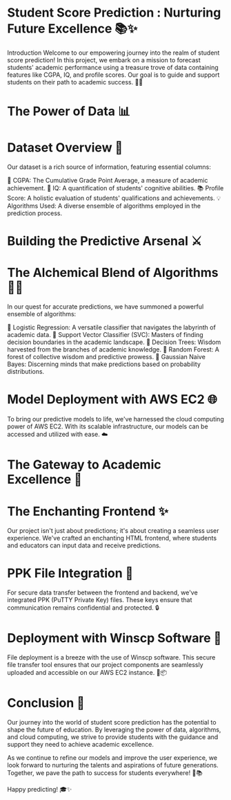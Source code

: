 # Student Score Prediction : Nurturing Future Excellence 📚✨

Introduction
Welcome to our empowering journey into the realm of student score prediction! In this project, we embark on a mission to forecast students' academic performance using a treasure trove of data containing features like CGPA, IQ, and profile scores. Our goal is to guide and support students on their path to academic success. 🚀📝

# The Power of Data 📊

# Dataset Overview 🧐
Our dataset is a rich source of information, featuring essential columns:

🌟 CGPA: The Cumulative Grade Point Average, a measure of academic achievement.
🚀 IQ: A quantification of students' cognitive abilities.
📚 Profile Score: A holistic evaluation of students' qualifications and achievements.
💡 Algorithms Used: A diverse ensemble of algorithms employed in the prediction process.

# Building the Predictive Arsenal ⚔️

# The Alchemical Blend of Algorithms 🧙‍♂️
In our quest for accurate predictions, we have summoned a powerful ensemble of algorithms:

🌟 Logistic Regression: A versatile classifier that navigates the labyrinth of academic data.
🚀 Support Vector Classifier (SVC): Masters of finding decision boundaries in the academic landscape.
🌲 Decision Trees: Wisdom harvested from the branches of academic knowledge.
🌌 Random Forest: A forest of collective wisdom and predictive prowess.
🔮 Gaussian Naive Bayes: Discerning minds that make predictions based on probability distributions.

# Model Deployment with AWS EC2 🌐
To bring our predictive models to life, we've harnessed the cloud computing power of AWS EC2. With its scalable infrastructure, our models can be accessed and utilized with ease. ☁️

# The Gateway to Academic Excellence 🏫

# The Enchanting Frontend ✨
Our project isn't just about predictions; it's about creating a seamless user experience. We've crafted an enchanting HTML frontend, where students and educators can input data and receive predictions.

# PPK File Integration 🔐
For secure data transfer between the frontend and backend, we've integrated PPK (PuTTY Private Key) files. These keys ensure that communication remains confidential and protected. 🔒

# Deployment with Winscp Software 📁
File deployment is a breeze with the use of Winscp software. This secure file transfer tool ensures that our project components are seamlessly uploaded and accessible on our AWS EC2 instance. 🚀📦

# Conclusion 🌟
Our journey into the world of student score prediction has the potential to shape the future of education. By leveraging the power of data, algorithms, and cloud computing, we strive to provide students with the guidance and support they need to achieve academic excellence.

As we continue to refine our models and improve the user experience, we look forward to nurturing the talents and aspirations of future generations. Together, we pave the path to success for students everywhere! 🌟📚

Happy predicting! 🎓✨
